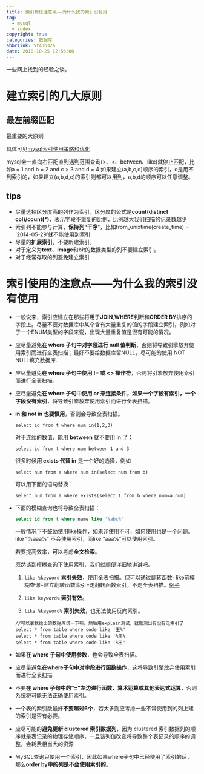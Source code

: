 ```yaml
---
title: 索引优化注意点——为什么我的索引没有用
tag:
  - mysql
  - index
copyright: true
categories: 数据库
abbrlink: 5f43b32a
date: 2018-10-25 12:56:00
---
```


一些网上找到的经验之谈。

# 建立索引的几大原则

## 最左前缀匹配

最重要的大原则

具体可见[mysql索引使用策略和优化](https://www.kancloud.cn/kancloud/theory-of-mysql-index/41857)

mysql会一直向右匹配直到遇到范围查询(>、<、between、like)就停止匹配，比如a = 1 and b = 2 and c > 3 and d = 4 如果建立(a,b,c,d)顺序的索引，d是用不到索引的，如果建立(a,b,d,c)的索引则都可以用到，a,b,d的顺序可以任意调整。

 

## tips

- 尽量选择区分度高的列作为索引，区分度的公式是**count(distinct col)/count(*)**，表示字段不重复的比例，比例越大我们扫描的记录数越少
- 索引列不能参与计算，**保持列“干净**”，比如from_unixtime(create_time) = ’2014-05-29’就不能使用到索引
- 尽量的**扩展索引**，不要新建索引。
- 对于定义为**text**、**image**和**bit**的数据类型的列不要建立索引。
- 对于经常存取的列避免建立索引

 

 # 索引使用的注意点——为什么我的索引没有使用

- 一般说来，索引应建立在那些将用于**JOIN**,**WHERE**判断和**ORDER BY**排序的字段上。尽量不要对数据库中某个含有大量重复的值的字段建立索引，例如对于一个ENUM类型的字段来说，出现大量重复值是很有可能的情况。

- 应尽量避免**在 where 子句中对字段进行 null 值判断**，否则将导致引擎放弃使用索引而进行全表扫描；最好不要给数据库留NULL，尽可能的使用 NOT NULL填充数据库.

- 应尽量避免**在 where 子句中使用 != 或 <> 操作符**，否则将引擎放弃使用索引而进行全表扫描。

- 应尽量避免**在 where 子句中使用 or 来连接条件，如果一个字段有索引，一个字段没有索引**，将导致引擎放弃使用索引而进行全表扫描。

- **in 和 not in 也要慎用**，否则会导致全表扫描。

  ```mysql
  select id from t where num in(1,2,3)
  ```
  对于连续的数值，能用 **between** 就不要用 in 了：

  ```mysql
  select id from t where num between 1 and 3
  ```

  很多时候**用 exists 代替 in** 是一个好的选择，例如

  ```mysql
  select num from a where num in(select num from b)
  ```

  可以用下面的语句替换：

  ```mysql
  select num from a where exists(select 1 from b where num=a.num) 
  ```

- 下面的模糊查询也将导致全表扫描：

  ```sql
  select id from t where name like '%abc%'
  ```

  一般情况下不鼓励使用like操作，如果非使用不可，如何使用也是一个问题。like “%aaa%” 不会使用索引，而like “aaa%”可以使用索引。

  若要提高效率，可以考虑**全文检索**。

  既然谈到模糊查询下使用索引，我们就顺便详细地讲讲吧。

  1. `like %keyword`    **索引失效**，使用全表扫描。但可以通过翻转函数+like前模糊查询+建立翻转函数索引=走翻转函数索引，不走全表扫描。[例子](https://link.jianshu.com?t=http://www.educity.cn/wenda/389292.html)

  2. `like keyword%`    **索引有效**。

  3.  `like %keyword%` **索引失效**，也无法使用反向索引。

  ```mysql
  //可以拿我给出的数据库试一下嘛。然后用explain测试，就能测出有没有走索引了
  select * from table where code like '王%'  
  select * from table where code like '%王%'  
  select * from table where code like '%王'
  ```

- 如果**在 where 子句中使用参数**，也会导致全表扫描。 

- 应尽量避免**在where子句中对字段进行函数操作**，这将导致引擎放弃使用索引而进行全表扫描

- 不要**在 where 子句中的“=”左边进行函数、算术运算或其他表达式运算**，否则系统将可能无法正确使用索引。

- 一个表的索引数最好**不要超过6个**，若太多则应考虑一些不常使用到的列上建的索引是否有必要。

- 应尽可能的**避免更新 clustered 索引数据列**，因为 clustered 索引数据列的顺序就是表记录的物理存储顺序，一旦该列值改变将导致整个表记录的顺序的调整，会耗费相当大的资源

- MySQL查询只使用一个索引，因此如果where子句中已经使用了索引的话，那么**order by中的列是不会使用索引的**。

 